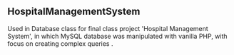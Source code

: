 ## HospitalManagementSystem

Used in Database class for final class project 'Hospital Management System', in which MySQL database was manipulated with vanilla PHP, with focus on creating complex queries .
